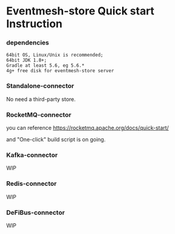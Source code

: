 # Eventmesh-store Quick start Instruction

### dependencies

```
64bit OS, Linux/Unix is recommended;
64bit JDK 1.8+;
Gradle at least 5.6, eg 5.6.*
4g+ free disk for eventmesh-store server
```
### Standalone-connector
No need a third-party store.

### RocketMQ-connector
you can reference https://rocketmq.apache.org/docs/quick-start/

and "One-click" build script is on going.

### Kafka-connector
WIP

### Redis-connector
WIP

### DeFiBus-connector
WIP
